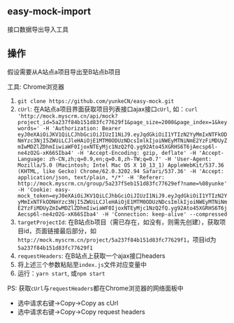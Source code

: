 ## easy-mock-import
接口数据导出导入工具

## 操作
假设需要从A站点a项目导出至B站点b项目

工具: Chrome浏览器

1. `git clone https://github.com/yunkeCN/easy-mock.git`
2. `cUrl`: 在A站点a项目界面获取项目列表接口ajax接口`cUrl`, 如：`curl 'http://mock.myscrm.cn/api/mock?project_id=5a237f84b151d83fc77629f1&page_size=2000&page_index=1&keywords=' -H 'Authorization: Bearer eyJ0eXAiOiJKV1QiLCJhbGciOiJIUzI1NiJ9.eyJqdGkiOiI1YTIzN2YyMmIxNTFkODNmYzc3NjI5ZWUiLCJleHAiOjE1MTM0ODUzNDcsImlkIjoiNWEyMTNiNmE2YzFiMDUyZmIwMDZlZDhmIiwiaWF0IjoxNTEyMjc1NzQ2fQ.yg92Ato45XGRHS6T6jAecsp6l-ne4zO2G-xK66SIba4' -H 'Accept-Encoding: gzip, deflate' -H 'Accept-Language: zh-CN,zh;q=0.9,en;q=0.8,zh-TW;q=0.7' -H 'User-Agent: Mozilla/5.0 (Macintosh; Intel Mac OS X 10_13_1) AppleWebKit/537.36 (KHTML, like Gecko) Chrome/62.0.3202.94 Safari/537.36' -H 'Accept: application/json, text/plain, */*' -H 'Referer: http://mock.myscrm.cn/group/5a237f5eb151d83fc77629ef?name=%08yunke' -H 'Cookie: easy-mock_token=eyJ0eXAiOiJKV1QiLCJhbGciOiJIUzI1NiJ9.eyJqdGkiOiI1YTIzN2YyMmIxNTFkODNmYzc3NjI5ZWUiLCJleHAiOjE1MTM0ODUzNDcsImlkIjoiNWEyMTNiNmE2YzFiMDUyZmIwMDZlZDhmIiwiaWF0IjoxNTEyMjc1NzQ2fQ.yg92Ato45XGRHS6T6jAecsp6l-ne4zO2G-xK66SIba4' -H 'Connection: keep-alive' --compressed`
3. `targetProjectId`: 在B站点b项目（需已存在，如没有，则需先创建），获取项目id，页面链接最后部分，如`http://mock.myscrm.cn/project/5a237f84b151d83fc77629f1`，项目id为`5a237f84b151d83fc77629f1`
4. `requestHeaders`: 在B站点上获取一个ajax接口headers
5. 将上述三个参数粘贴至`index.js`文件对应变量中
6. 运行：`yarn start`, 或`npm start`

PS: 获取`cUrl`与`requestHeaders`都在Chrome浏览器的网络面板中
- 选中请求右键->Copy->Copy as cUrl
- 选中请求右键->Copy->Copy request headers
